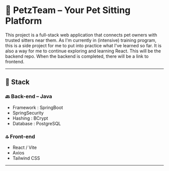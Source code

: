 # 🐾 PetzTeam – Your Pet Sitting Platform

This project is a full-stack web application that connects pet owners with trusted sitters near them.
As I'm currently in (intensive) training program, this is a side project for me to put into practice what I've learned so far.
It is also a way for me to continue exploring and learning React.
This will be the backend repo. When the backend is completed, there will be a link to frontend. 

---

## 🧱 Stack 

### 🔙 Back-end – Java
- Framework : SpringBoot
- SpringSecurity
- Hashing : BCrypt
- Database : PostgreSQL 

### 🔝 Front-end 
- React / Vite
- Axios
- Tailwind CSS

---


